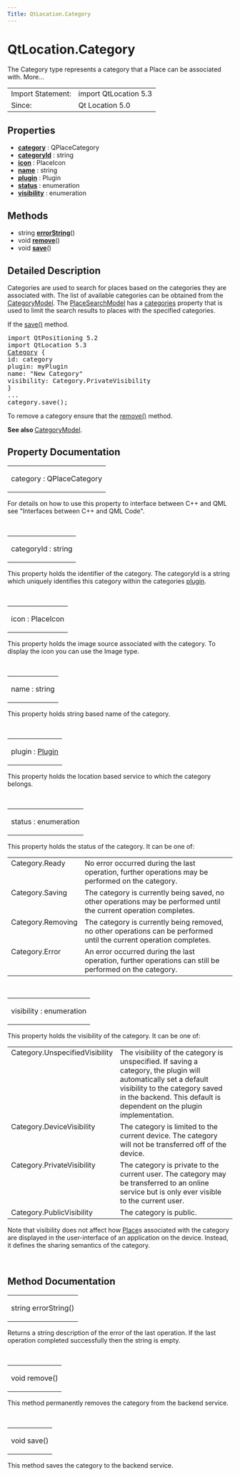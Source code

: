 ```yaml
---
Title: QtLocation.Category
---
```


# QtLocation.Category

<span class="subtitle"></span>
<!-- $$$Category-brief -->
<p>The Category type represents a category that a Place can be associated with. More...</p>
<!-- @@@Category -->
<table class="alignedsummary">
<tr><td class="memItemLeft rightAlign topAlign"> Import Statement:</td><td class="memItemRight bottomAlign"> import QtLocation 5.3</td></tr><tr><td class="memItemLeft rightAlign topAlign"> Since:</td><td class="memItemRight bottomAlign">  Qt Location 5.0</td></tr></table><ul>
</ul>
<h2 id="properties">Properties</h2>
<ul>
<li class="fn"><b><b><a href="#category-prop">category</a></b></b> : QPlaceCategory</li>
<li class="fn"><b><b><a href="#categoryId-prop">categoryId</a></b></b> : string</li>
<li class="fn"><b><b><a href="#icon-prop">icon</a></b></b> : PlaceIcon</li>
<li class="fn"><b><b><a href="#name-prop">name</a></b></b> : string</li>
<li class="fn"><b><b><a href="#plugin-prop">plugin</a></b></b> : Plugin</li>
<li class="fn"><b><b><a href="#status-prop">status</a></b></b> : enumeration</li>
<li class="fn"><b><b><a href="#visibility-prop">visibility</a></b></b> : enumeration</li>
</ul>
<h2 id="methods">Methods</h2>
<ul>
<li class="fn">string <b><b><a href="#errorString-method">errorString</a></b></b>()</li>
<li class="fn">void <b><b><a href="#remove-method">remove</a></b></b>()</li>
<li class="fn">void <b><b><a href="#save-method">save</a></b></b>()</li>
</ul>
<!-- $$$Category-description -->
<h2 id="details">Detailed Description</h2>
</p>
<p>Categories are used to search for places based on the categories they are associated with. The list of available categories can be obtained from the <a href="QtLocation.CategoryModel.md">CategoryModel</a>. The <a href="QtLocation.PlaceSearchModel.md">PlaceSearchModel</a> has a <a href="QtLocation.PlaceSearchModel.md#categories-prop">categories</a> property that is used to limit the search results to places with the specified categories.</p>
<p>If the <a href="#save-method">save()</a> method.</p>
<pre class="qml">import QtPositioning 5.2
import QtLocation 5.3
<span class="type"><a href="#">Category</a></span> {
<span class="name">id</span>: <span class="name">category</span>
<span class="name">plugin</span>: <span class="name">myPlugin</span>
<span class="name">name</span>: <span class="string">&quot;New Category&quot;</span>
<span class="name">visibility</span>: <span class="name">Category</span>.<span class="name">PrivateVisibility</span>
}
...
<span class="name">category</span>.<span class="name">save</span>();</pre>
<p>To remove a category ensure that the <a href="#remove-method">remove()</a> method.</p>
<p><b>See also </b><a href="QtLocation.CategoryModel.md">CategoryModel</a>.</p>
<!-- @@@Category -->
<h2>Property Documentation</h2>
<!-- $$$category -->
<table class="qmlname"><tr valign="top" id="category-prop"><td class="tblQmlPropNode"><p><span class="name">category</span> : <span class="type">QPlaceCategory</span></p></td></tr></table><p>For details on how to use this property to interface between C++ and QML see &quot;Interfaces between C++ and QML Code&quot;.</p>
<!-- @@@category -->
<br/>
<!-- $$$categoryId -->
<table class="qmlname"><tr valign="top" id="categoryId-prop"><td class="tblQmlPropNode"><p><span class="name">categoryId</span> : <span class="type">string</span></p></td></tr></table><p>This property holds the identifier of the category. The categoryId is a string which uniquely identifies this category within the categories <a href="QtLocation.location-places-qml.md#plugin">plugin</a>.</p>
<!-- @@@categoryId -->
<br/>
<!-- $$$icon -->
<table class="qmlname"><tr valign="top" id="icon-prop"><td class="tblQmlPropNode"><p><span class="name">icon</span> : <span class="type">PlaceIcon</span></p></td></tr></table><p>This property holds the image source associated with the category. To display the icon you can use the Image type.</p>
<!-- @@@icon -->
<br/>
<!-- $$$name -->
<table class="qmlname"><tr valign="top" id="name-prop"><td class="tblQmlPropNode"><p><span class="name">name</span> : <span class="type">string</span></p></td></tr></table><p>This property holds string based name of the category.</p>
<!-- @@@name -->
<br/>
<!-- $$$plugin -->
<table class="qmlname"><tr valign="top" id="plugin-prop"><td class="tblQmlPropNode"><p><span class="name">plugin</span> : <span class="type"><a href="QtLocation.Plugin.md">Plugin</a></span></p></td></tr></table><p>This property holds the location based service to which the category belongs.</p>
<!-- @@@plugin -->
<br/>
<!-- $$$status -->
<table class="qmlname"><tr valign="top" id="status-prop"><td class="tblQmlPropNode"><p><span class="name">status</span> : <span class="type">enumeration</span></p></td></tr></table><p>This property holds the status of the category. It can be one of:</p>
<table class="generic">
<tr valign="top"><td >Category.Ready</td><td >No error occurred during the last operation, further operations may be performed on the category.</td></tr>
<tr valign="top"><td >Category.Saving</td><td >The category is currently being saved, no other operations may be performed until the current operation completes.</td></tr>
<tr valign="top"><td >Category.Removing</td><td >The category is currently being removed, no other operations can be performed until the current operation completes.</td></tr>
<tr valign="top"><td >Category.Error</td><td >An error occurred during the last operation, further operations can still be performed on the category.</td></tr>
</table>
<!-- @@@status -->
<br/>
<!-- $$$visibility -->
<table class="qmlname"><tr valign="top" id="visibility-prop"><td class="tblQmlPropNode"><p><span class="name">visibility</span> : <span class="type">enumeration</span></p></td></tr></table><p>This property holds the visibility of the category. It can be one of:</p>
<table class="generic">
<tr valign="top"><td >Category.UnspecifiedVisibility</td><td >The visibility of the category is unspecified. If saving a category, the plugin will automatically set a default visibility to the category saved in the backend. This default is dependent on the plugin implementation.</td></tr>
<tr valign="top"><td >Category.DeviceVisibility</td><td >The category is limited to the current device. The category will not be transferred off of the device.</td></tr>
<tr valign="top"><td >Category.PrivateVisibility</td><td >The category is private to the current user. The category may be transferred to an online service but is only ever visible to the current user.</td></tr>
<tr valign="top"><td >Category.PublicVisibility</td><td >The category is public.</td></tr>
</table>
<p>Note that visibility does not affect how <a href="QtLocation.location-cpp-qml.md#place">Place</a>s associated with the category are displayed in the user-interface of an application on the device. Instead, it defines the sharing semantics of the category.</p>
<!-- @@@visibility -->
<br/>
<h2>Method Documentation</h2>
<!-- $$$errorString -->
<table class="qmlname"><tr valign="top" id="errorString-method"><td class="tblQmlFuncNode"><p><span class="type">string</span> <span class="name">errorString</span>()</p></td></tr></table><p>Returns a string description of the error of the last operation. If the last operation completed successfully then the string is empty.</p>
<!-- @@@errorString -->
<br/>
<!-- $$$remove -->
<table class="qmlname"><tr valign="top" id="remove-method"><td class="tblQmlFuncNode"><p><span class="type">void</span> <span class="name">remove</span>()</p></td></tr></table><p>This method permanently removes the category from the backend service.</p>
<!-- @@@remove -->
<br/>
<!-- $$$save -->
<table class="qmlname"><tr valign="top" id="save-method"><td class="tblQmlFuncNode"><p><span class="type">void</span> <span class="name">save</span>()</p></td></tr></table><p>This method saves the category to the backend service.</p>
<!-- @@@save -->
<br/>
